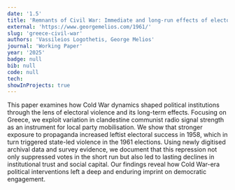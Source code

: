 ```yaml
---
date: '1.5'
title: 'Remnants of Civil War: Immediate and long-run effects of electoral oppression in cold war Greece'
external: 'https://www.georgemelios.com/1961/'
slug: 'greece-civil-war'
authors: 'Vassileios Logothetis, George Melios'
journal: 'Working Paper'
year: '2025'
badge: null
bib: null
code: null
tech:
showInProjects: true
---
```


This paper examines how Cold War dynamics shaped political institutions through the lens of electoral
violence and its long-term effects. Focusing on Greece, we exploit variation in clandestine communist radio signal strength as an instrument for local party mobilisation. We show that stronger exposure to propaganda increased leftist electoral success in 1958, which in turn triggered state-led violence in the 1961 elections. Using newly digitised archival data and survey evidence, we document that this repression not only suppressed votes in the short run but also led to lasting declines in institutional trust and social capital. Our findings reveal how Cold War-era political interventions left a deep and enduring imprint on democratic engagement.

